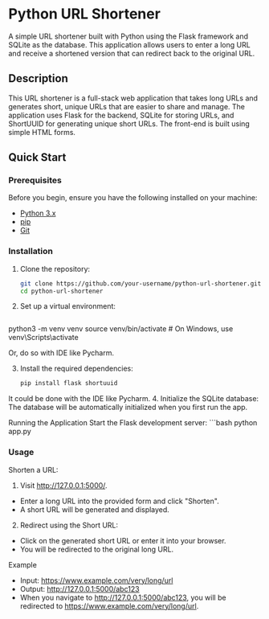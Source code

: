 # Python URL Shortener

A simple URL shortener built with Python using the Flask framework and SQLite as the database. This application allows users to enter a long URL and receive a shortened version that can redirect back to the original URL.

## Description

This URL shortener is a full-stack web application that takes long URLs and generates short, unique URLs that are easier to share and manage. The application uses Flask for the backend, SQLite for storing URLs, and ShortUUID for generating unique short URLs. The front-end is built using simple HTML forms.

## Quick Start

### Prerequisites

Before you begin, ensure you have the following installed on your machine:

- [Python 3.x](https://www.python.org/downloads/)
- [pip](https://pip.pypa.io/en/stable/installation/)
- [Git](https://git-scm.com/)

### Installation

1. Clone the repository:

   ```bash
   git clone https://github.com/your-username/python-url-shortener.git
   cd python-url-shortener

2. Set up a virtual environment:

   ```bash
  python3 -m venv venv
  source venv/bin/activate  # On Windows, use venv\Scripts\activate

  Or, do so with IDE like Pycharm.

3. Install the required dependencies:
   ```bash
   pip install flask shortuuid

  It could be done with the IDE like Pycharm.
4. Initialize the SQLite database:
The database will be automatically initialized when you first run the app.

Running the Application
Start the Flask development server:
    ```bash
    python app.py

### Usage
Shorten a URL:
1. Visit http://127.0.0.1:5000/.
- Enter a long URL into the provided form and click "Shorten".
- A short URL will be generated and displayed.
2. Redirect using the Short URL:
- Click on the generated short URL or enter it into your browser.
- You will be redirected to the original long URL.

Example
- Input: https://www.example.com/very/long/url
- Output: http://127.0.0.1:5000/abc123
- When you navigate to http://127.0.0.1:5000/abc123, you will be redirected to https://www.example.com/very/long/url. 


